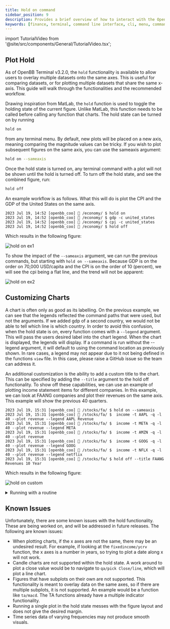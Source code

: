 ```yaml
---
title: Hold on command
sidebar_position: 9
description: Provides a brief overview of how to interact with the OpenBB Terminal
keywords: [finance, terminal, command line interface, cli, menu, commands]
---
```


import TutorialVideo from '@site/src/components/General/TutorialVideo.tsx';

<TutorialVideo youtubeLink="https://www.youtube.com/embed/GZ20uk4o2Nk?si=vxeA-CxSUq85R_zj" />


## Plot Hold

As of OpenBB Terminal v3.2.0, the `hold` functionality is available to allow users to overlay multiple datasets onto the same axes. This is useful for comparing datasets, or for plotting multiple datasets that share the same x-axis.  This guide will walk through the functionalities and the recommended workflow.

Drawing inspiration from MatLab, the `hold` function is used to toggle the holding state of the current figure.  Unlike MatLab, this function needs to be called before calling any function that charts.  The hold state can be turned on by running

```bash
hold on
```
from any terminal menu.  By default, new plots will be placed on a new axis, meaning comparing the magnitude values can be tricky.  If you wish to plot subsequent figures on the same axis, you can use the sameaxis argument:

```bash
hold on --sameaxis
```

Once the hold state is turned on, any terminal command with a plot will not be shown until the hold is turned off.  To turn off the hold state, and see the combined figure, run:

```bash
hold off
```

An example workflow is as follows.  What this will do is plot the CPI and the GDP of the United States on the same axis.

```
2023 Jul 19, 14:52 [openbb_coo] 🦋 /economy/ $ hold on
2023 Jul 19, 14:52 [openbb_coo] 🦋 /economy/ $ gdp -c united_states
2023 Jul 19, 14:52 [openbb_coo] 🦋 /economy/ $ cpi -c united_states
2023 Jul 19, 14:52 [openbb_coo] 🦋 /economy/ $ hold off
```
Which results in the following figure:

![hold on ex1](https://github.com/OpenBB-finance/OpenBBTerminal/assets/18151143/a3b1f09e-1a64-4af0-a5a2-070590d848e1)

To show the impact of the `--sameaxis` argument, we can run the previous commands, but starting with `hold on --sameaxis`.  Because GDP is on the order on 70,000 USD/capita and the CPI is on the order of 10 (percent), we will see the cpi being a flat line, and the trend will not be apparent:

![hold on ex2](https://github.com/OpenBB-finance/OpenBBTerminal/assets/18151143/43219ca7-126b-4782-bd95-5fa8967e0c6c)


## Customizing Charts

A chart is often only as good as its labelling.  On the previous example, we can see that the legends reflected the command paths that were used, but not the arguments.  If we added gdp of a second country, we would not be able to tell which line is which country.  In order to avoid this confusion, when the hold state is on, every function comes with a `--legend` argument.  This will pass the users desired label into the chart legend.  When the chart is displayed, the legends will display.  If a command is run without the --legend argument, it will default to using the command location as previously shown.  In rare cases, a legend may not appear due to it not being defined in the functions `view` file.  In this case, please raise a GitHub issue so the team can address it.

An additional customization is the ability to add a custom title to the chart.  This can be specified by adding the `--title` argument to the hold off functionality.  To show off these capabilities, we can use an example of plotting income statement items for different companies.  In this example, we can look at FAANG companies and plot their revenues on the same axis.  This example will show the previous 40 quarters.

```
2023 Jul 19, 15:31 [openbb_coo] 🦋 /stocks/fa/ $ hold on --sameaxis
2023 Jul 19, 15:31 [openbb_coo] 🦋 /stocks/fa/ $  income -t AAPL -q -l 40 --plot revenue --legend AAPL Revenue
2023 Jul 19, 15:31 [openbb_coo] 🦋 /stocks/fa/ $  income -t META -q -l 40 --plot revenue --legend META
2023 Jul 19, 15:31 [openbb_coo] 🦋 /stocks/fa/ $  income -t AMZN -q -l 40 --plot revenue
2023 Jul 19, 15:31 [openbb_coo] 🦋 /stocks/fa/ $  income -t GOOG -q -l 40 --plot revenue --legend GOOG
2023 Jul 19, 15:31 [openbb_coo] 🦋 /stocks/fa/ $  income -t NFLX -q -l 40 --plot revenue --legend netflix
2023 Jul 19, 15:31 [openbb_coo] 🦋 /stocks/fa/ $ hold off --title FAANG Revenues 10 Year
```

Which results in the following figure:

![hold on custom](https://github.com/OpenBB-finance/OpenBBTerminal/assets/18151143/793d8309-6e49-42ca-b9bd-ff0dad9da959)

<details>
<summary>Running with a routine</summary>
This functionality is able to be used in a [script routine](https://docs.openbb.co/terminal/usage/guides/scripts-and-routines)

The previous terminal example can be expressed as the following routine:
```bash
$STOCKS=AAPL,AMZN,MSFT,TSLA,GOOG
stocks
fa
hold on --sameaxis
foreach $$tick in $STOCKS:
   income -t $$tick -l 40 -q --plot revenue --legend $$tick revenue
end
hold off--title FAANG Revenues 10 Year
```
</details>

## Known Issues

Unfortunately, there are some known issues with the hold functionality.  These are being worked on, and will be addressed in future releases.  The following are known issues:

- When plotting charts,  if the x axes are not the same, there may be an undesired result.  For example, if looking at the `fixedincome/ycrv` function, the x axes is a number in years, so trying to plot a date along x will not work.
- Candle charts are not supported within the hold state.  A work around to plot a close value would be to navigate to `qa/pick Close/line`, which will plot a line chart.
- Figures that have subplots on their own are not supported.  This functionality is meant to overlay data on the same axes, so if there are multiple subplots, it is not supported.  An example would be a function like `ta/macd`.  The TA functions already have a multiple indicator functionality.
- Running a single plot in the hold state messes with the figure layout and does not give the desired margin.
- Time series data of varying frequencies may not produce smooth visuals.
